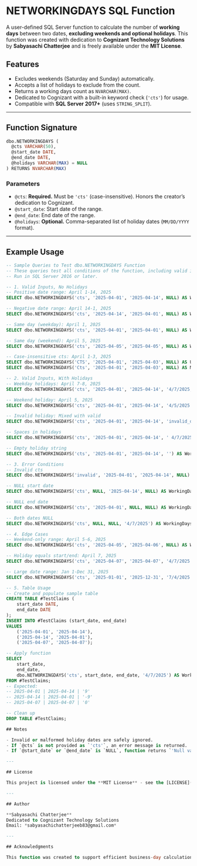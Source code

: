 # NETWORKINGDAYS SQL Function

A user-defined SQL Server function to calculate the number of **working days** between two dates, **excluding weekends and optional holidays**. This function was created with dedication to **Cognizant Technology Solutions** by **Sabyasachi Chatterjee** and is freely available under the **MIT License**.

## Features

- Excludes weekends (Saturday and Sunday) automatically.
- Accepts a list of holidays to exclude from the count.
- Returns a working days count as `NVARCHAR(MAX)`.
- Dedicated to Cognizant with a built-in keyword check (`'cts'`) for usage.
- Compatible with **SQL Server 2017+** (uses `STRING_SPLIT`).

---

## Function Signature

```sql
dbo.NETWORKINGDAYS (
  @cts VARCHAR(50),
  @start_date DATE,
  @end_date DATE,
  @holidays VARCHAR(MAX) = NULL
) RETURNS NVARCHAR(MAX)
```

### Parameters

- `@cts`: **Required.** Must be `'cts'` (case-insensitive). Honors the creator’s dedication to Cognizant.
- `@start_date`: Start date of the range.
- `@end_date`: End date of the range.
- `@holidays`: **Optional.** Comma-separated list of holiday dates (`MM/DD/YYYY` format).

---

## Example Usage

```sql
-- Sample Queries to Test dbo.NETWORKINGDAYS Function
-- These queries test all conditions of the function, including valid inputs, errors, and edge cases.
-- Run in SQL Server 2016 or later.

-- 1. Valid Inputs, No Holidays
-- Positive date range: April 1-14, 2025
SELECT dbo.NETWORKINGDAYS('cts', '2025-04-01', '2025-04-14', NULL) AS WorkingDays; -- Expected: '10'

-- Negative date range: April 14-1, 2025
SELECT dbo.NETWORKINGDAYS('cts', '2025-04-14', '2025-04-01', NULL) AS WorkingDays; -- Expected: '-10'

-- Same day (weekday): April 1, 2025
SELECT dbo.NETWORKINGDAYS('cts', '2025-04-01', '2025-04-01', NULL) AS WorkingDays; -- Expected: '1'

-- Same day (weekend): April 5, 2025
SELECT dbo.NETWORKINGDAYS('cts', '2025-04-05', '2025-04-05', NULL) AS WorkingDays; -- Expected: '0'

-- Case-insensitive cts: April 1-3, 2025
SELECT dbo.NETWORKINGDAYS('CTS', '2025-04-01', '2025-04-03', NULL) AS UpperCase; -- Expected: '3'
SELECT dbo.NETWORKINGDAYS('Cts', '2025-04-01', '2025-04-03', NULL) AS MixedCase; -- Expected: '3'

-- 2. Valid Inputs, With Holidays
-- Weekday holidays: April 7-8, 2025
SELECT dbo.NETWORKINGDAYS('cts', '2025-04-01', '2025-04-14', '4/7/2025,4/8/2025') AS WorkingDays; -- Expected: '8'

-- Weekend holiday: April 5, 2025
SELECT dbo.NETWORKINGDAYS('cts', '2025-04-01', '2025-04-14', '4/5/2025') AS WorkingDays; -- Expected: '10'

-- Invalid holiday: Mixed with valid
SELECT dbo.NETWORKINGDAYS('cts', '2025-04-01', '2025-04-14', 'invalid_date,4/7/2025') AS WorkingDays; -- Expected: '9'

-- Spaces in holidays
SELECT dbo.NETWORKINGDAYS('cts', '2025-04-01', '2025-04-14', ' 4/7/2025 , 4/8/2025 ') AS WorkingDays; -- Expected: '8'

-- Empty holiday string
SELECT dbo.NETWORKINGDAYS('cts', '2025-04-01', '2025-04-14', '') AS WorkingDays; -- Expected: '10'

-- 3. Error Conditions
-- Invalid cts
SELECT dbo.NETWORKINGDAYS('invalid', '2025-04-01', '2025-04-14', NULL) AS WorkingDays; -- Expected: 'ERROR: ...'

-- NULL start date
SELECT dbo.NETWORKINGDAYS('cts', NULL, '2025-04-14', NULL) AS WorkingDays; -- Expected: 'Null value'

-- NULL end date
SELECT dbo.NETWORKINGDAYS('cts', '2025-04-01', NULL, NULL) AS WorkingDays; -- Expected: 'Null value'

-- Both dates NULL
SELECT dbo.NETWORKINGDAYS('cts', NULL, NULL, '4/7/2025') AS WorkingDays; -- Expected: 'Null value'

-- 4. Edge Cases
-- Weekend-only range: April 5-6, 2025
SELECT dbo.NETWORKINGDAYS('cts', '2025-04-05', '2025-04-06', NULL) AS WorkingDays; -- Expected: '0'

-- Holiday equals start/end: April 7, 2025
SELECT dbo.NETWORKINGDAYS('cts', '2025-04-07', '2025-04-07', '4/7/2025') AS WorkingDays; -- Expected: '0'

-- Large date range: Jan 1-Dec 31, 2025
SELECT dbo.NETWORKINGDAYS('cts', '2025-01-01', '2025-12-31', '7/4/2025') AS WorkingDays; -- Expected: ~'260'

-- 5. Table Usage
-- Create and populate sample table
CREATE TABLE #TestClaims (
    start_date DATE,
    end_date DATE
);
INSERT INTO #TestClaims (start_date, end_date)
VALUES 
    ('2025-04-01', '2025-04-14'),
    ('2025-04-14', '2025-04-01'),
    ('2025-04-07', '2025-04-07');

-- Apply function
SELECT 
    start_date,
    end_date,
    dbo.NETWORKINGDAYS('cts', start_date, end_date, '4/7/2025') AS WorkingDays
FROM #TestClaims;
-- Expected:
-- 2025-04-01 | 2025-04-14 | '9'
-- 2025-04-14 | 2025-04-01 | '-9'
-- 2025-04-07 | 2025-04-07 | '0'

-- Clean up
DROP TABLE #TestClaims;

## Notes

- Invalid or malformed holiday dates are safely ignored.
- If `@cts` is not provided as `'cts'`, an error message is returned.
- If `@start_date` or `@end_date` is `NULL`, function returns `'Null value'`.

---

## License

This project is licensed under the **MIT License** - see the [LICENSE](LICENSE) file for details.

---

## Author

**Sabyasachi Chatterjee**  
Dedicated to Cognizant Technology Solutions  
Email: *sabyasachichatterjeeb83@gmail.com*

---

## Acknowledgments

This function was created to support efficient business-day calculations and is freely available for public use, modification, and distribution with attribution to the author.
